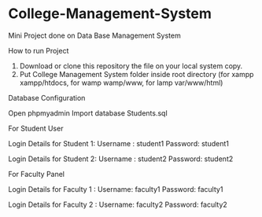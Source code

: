 # College-Management-System
Mini Project done on Data Base Management System



How to run Project
1. Download or clone this repository the file on your local system copy.
2. Put College Management System folder inside root directory (for xampp xampp/htdocs, for wamp wamp/www, for lamp var/www/html)

Database Configuration

Open phpmyadmin
Import database Students.sql 

For Student User

Login Details for Student 1:
Username : student1
Password: student1

Login Details for Student 2:
Username : student2
Password: student2

For Faculty Panel

Login Details for Faculty 1 :
Username: faculty1
Password: faculty1

Login Details for Faculty 2 :
Username: faculty2
Password: faculty2
